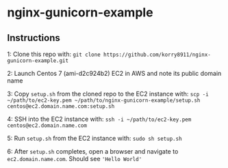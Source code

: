 # nginx-gunicorn-example

## Instructions

1: Clone this repo with: `git clone https://github.com/korry8911/nginx-gunicorn-example.git`

2: Launch Centos 7 (ami-d2c924b2) EC2 in AWS and note its public domain name

3: Copy `setup.sh` from the cloned repo to the EC2 instance with: `scp -i ~/path/to/ec2-key.pem ~/path/to/nginx-gunicorn-example/setup.sh centos@ec2.domain.name.com:setup.sh`

4: SSH into the EC2 instance with: `ssh -i ~/path/to/ec2-key.pem centos@ec2.domain.name.com`

5: Run `setup.sh` from the EC2 instance with: `sudo sh setup.sh`

6: After `setup.sh` completes, open a browser and navigate to `ec2.domain.name.com`. Should see `'Hello World'`
